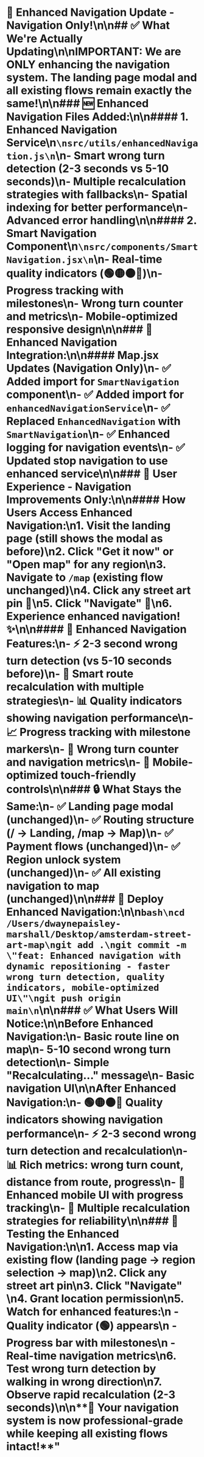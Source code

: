 # 🧭 Enhanced Navigation Update - Navigation Only!\n\n## ✅ **What We're Actually Updating**\n\n**IMPORTANT:** We are **ONLY** enhancing the navigation system. The landing page modal and all existing flows remain exactly the same!\n\n### **🆕 Enhanced Navigation Files Added:**\n\n#### **1. Enhanced Navigation Service**\n```\nsrc/utils/enhancedNavigation.js\n```\n- Smart wrong turn detection (2-3 seconds vs 5-10 seconds)\n- Multiple recalculation strategies with fallbacks\n- Spatial indexing for better performance\n- Advanced error handling\n\n#### **2. Smart Navigation Component**\n```\nsrc/components/SmartNavigation.jsx\n```\n- Real-time quality indicators (🟢🟡🟠🔴)\n- Progress tracking with milestones\n- Wrong turn counter and metrics\n- Mobile-optimized responsive design\n\n### **🔧 Enhanced Navigation Integration:**\n\n#### **Map.jsx Updates (Navigation Only)**\n- ✅ Added import for `SmartNavigation` component\n- ✅ Added import for `enhancedNavigationService`\n- ✅ Replaced `EnhancedNavigation` with `SmartNavigation`\n- ✅ Enhanced logging for navigation events\n- ✅ Updated stop navigation to use enhanced service\n\n### **📱 User Experience - Navigation Improvements Only:**\n\n#### **How Users Access Enhanced Navigation:**\n1. **Visit the landing page** (still shows the modal as before)\n2. **Click \"Get it now\" or \"Open map\"** for any region\n3. **Navigate to `/map`** (existing flow unchanged)\n4. **Click any street art pin** 📍\n5. **Click \"Navigate\"** 🧭\n6. **Experience enhanced navigation!** ✨\n\n#### **🚀 Enhanced Navigation Features:**\n- **⚡ 2-3 second wrong turn detection** (vs 5-10 seconds before)\n- **🎯 Smart route recalculation** with multiple strategies\n- **📊 Quality indicators** showing navigation performance\n- **📈 Progress tracking** with milestone markers\n- **🔄 Wrong turn counter** and navigation metrics\n- **📱 Mobile-optimized** touch-friendly controls\n\n### **🔒 What Stays the Same:**\n- ✅ **Landing page modal** (unchanged)\n- ✅ **Routing structure** (/ → Landing, /map → Map)\n- ✅ **Payment flows** (unchanged)\n- ✅ **Region unlock system** (unchanged)\n- ✅ **All existing navigation to map** (unchanged)\n\n### **🚀 Deploy Enhanced Navigation:**\n\n```bash\ncd /Users/dwaynepaisley-marshall/Desktop/amsterdam-street-art-map\ngit add .\ngit commit -m \"feat: Enhanced navigation with dynamic repositioning - faster wrong turn detection, quality indicators, mobile-optimized UI\"\ngit push origin main\n```\n\n### **✅ What Users Will Notice:**\n\n**Before Enhanced Navigation:**\n- Basic route line on map\n- 5-10 second wrong turn detection\n- Simple \"Recalculating...\" message\n- Basic navigation UI\n\n**After Enhanced Navigation:**\n- 🟢🟡🟠🔴 **Quality indicators** showing navigation performance\n- ⚡ **2-3 second wrong turn detection** and recalculation\n- 📊 **Rich metrics**: wrong turn count, distance from route, progress\n- 📱 **Enhanced mobile UI** with progress tracking\n- 🔄 **Multiple recalculation strategies** for reliability\n\n### **🎯 Testing the Enhanced Navigation:**\n\n1. **Access map via existing flow** (landing page → region selection → map)\n2. **Click any street art pin**\n3. **Click \"Navigate\"** \n4. **Grant location permission**\n5. **Watch for enhanced features**:\n   - Quality indicator (🟢) appears\n   - Progress bar with milestones\n   - Real-time navigation metrics\n6. **Test wrong turn detection** by walking in wrong direction\n7. **Observe rapid recalculation** (2-3 seconds)\n\n**🎉 Your navigation system is now professional-grade while keeping all existing flows intact!**"